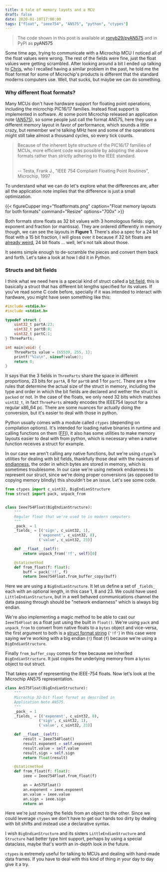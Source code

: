 ```yaml
---
title: A tale of memory layots and a MCU
draft: false
date: 2020-01-10T17:00:00
tags: ["float", "ieee754", "AN575", "python", "ctypes"]
---
```


<blockquote>
The code shown in this post is available at <a href=https://github.com/ronyb29/pyAN575>ronyb29/pyAN575</a> and in PyPI as <a>pyAN575</a>
</blockquote>

Some time ago, trying to communicate with a Microchip MCU I noticed all of the float values were wrong. The rest of the fields were fine, just the float values were getting scrambled. After looking around a bit I ended up talking to [Chris](https://github.com/chrsalx/), who I recalled having a similar problem in the past, he told me the float format for some of Microchip's products is different that the standard moderns computers use. Well, that sucks, but maybe we can do something.

### Why different float formats?
Many MCUs don't have hardware support for floating point operations, including the microchip PIC16/17 families. Instead float support is implemented in software. At some point Microchip released an application note ([AN575](http://ww1.microchip.com/downloads/en/AppNotes/00575.pdf)), so some people just call the format AN575, here they use a different memory layout in favor of performance, which sounds a little crazy, but remember we're talking MHz here and some of the operations might still take almost a thousand cycles, so every tick counts.

<blockquote>

Because of the inherent byte structure of the PIC16/17 families of MCUs,  more  efficient  code  was  possible  by adopting the above formats rather than strictly adhering to the IEEE standard.

<br/>-- Testa, Frank J., "IEEE 754 Compliant Floating Point Routines", Microchip, 1997
</blockquote>

To understand what we can do let's explore what the differences are, after all the application note implies that the difference is just a small optimization.

{{< figureCupper
img="floatformats.png" 
caption="Float memory layouts for both formats" 
command="Resize" 
options="700x" >}}

Both formats store floats as 32 bit values with 3 homologous fields: sign, exponent and fraction (or mantissa). They are ordered differently in memory though, we can see the layouts in **Figure 1**. There's also a spec for a 24 bit float with a 15 bit fraction, I will gloss over it because if 32 bit floats are [already weird](https://docs.python.org/3/tutorial/floatingpoint.html), 24 bit floats ... well, let's not talk about those.

It seems simple enough to de-scramble the pieces and convert them back and forth. Let's take a look at how I did it in Python.

### Structs and bit fields
I think what we need here is a special kind of struct called a [bit field](https://en.wikipedia.org/wiki/Bit_field), this is basically a struct that has different bit lengths specified for its values. If you've read some C code before, specially if it was intended to interact with hardware, you might have seen something like this:

```c
#include <stdio.h>
#include <stdint.h>

typedef struct {
    uint32_t partA:23;
    uint32_t partB:8;
    uint32_t partC:1;
} ThreeParts;

int main(void) {
    ThreeParts value = {65539, 255, 1};
    printf("%lu\n", sizeof(value));
    return 0;
}
```

It says that the 3 fields in `ThreeParts` share the space in different proportions, 23 bits for `partA`, 8 for `partB` and 1 for `partC`. There are a few rules that determine the actual size of the struct in memory, including the type and order in which the bit fields are declared and wether the struct is `packed` or not. In the case of the floats, we only need 32 bits which matches `uint32_t`, in fact `ThreeParts` already encodes the IEEE754 layout for a regular x86_64 pc. There are some nuances for actually doing the conversion, but it's easier to deal with those in python.

Python usually comes with a module called `ctypes` (depending on compilation options). It's intended for loading native binaries in runtime and calling functions on them ([FFI](https://en.wikipedia.org/wiki/Foreign_function_interface)), it also has some utilities to make memory layouts easier to deal with from python, which is necessary when a native function receives a struct for example.

In our case we aren't calling any native functions, but we're using `ctype`'s utilities for dealing with bit fields, thankfully those deal with the nuances of [endianness](https://en.wikipedia.org/wiki/Endianness), the order in which bytes are stored in memory, which is sometimes troublesome. In our case we're using network endianness to represent our struct, since we're doing proper conversions (as opposed to copying memory blindly) this shouldn't be an issue. Let's see some code.

```py
from ctypes import c_uint32, BigEndianStructure
from struct import pack, unpack_from


class Ieee754Float(BigEndianStructure):
    """
    Regular float that we're used to in modern computers
    """
    _pack_ = 1
    _fields_ = [('sign', c_uint32, 1),
               ('exponent', c_uint32, 8),
               ('value', c_uint32, 23)]

    def __float__(self):
        return unpack_from('!f', self)[0]

    @staticmethod
    def from_float(f: float):
        buff = pack('!f', f)
        return Ieee754Float.from_buffer_copy(buff)
```

Here we are using a `BigEndianStructure`. It let us define a set of `_fields_` each with an optional length, in this case 1, 8 and 23. We could have used `LittleEndianStructure`, but in a well behaved communications channel the data passing through should be "network endianness" which is always big endian.

We're also implementing a magic method to be able to cast our `Ieee754Float` as a float just using the built in `float()`. We're using `pack` and `unpack_from` to convert from native floats to a `bytes` object and vice-versa, the first argument to both is a [struct format string](https://docs.python.org/3.8/library/struct.html#format-strings) (`'!f'`) in this case were saying we're working with a big endian (`!`) float (`f`) because we're using a `BigEndianStructure`. 

Finally `from_buffer_copy` comes for free because we inherited `BigEndianStructure`. It just copies the underlying memory from a `bytes` object to out struct.

That takes care of representing the IEEE-754 floats. Now let's look at the Microchip AN575 representation.

```py
class An575Float(BigEndianStructure):
    """
    Microchip 32-bit float format as described in 
    Application Note AN575.
    """
    _pack_ = 1
    _fields_ = [('exponent', c_uint32, 8),
               ('sign', c_uint32, 1),
               ('value', c_uint32, 23)]

    def __float__(self):
        result = Ieee754Float()
        result.exponent = self.exponent
        result.value = self.value
        result.sign = self.sign
        return float(result)

    @staticmethod
    def from_float(f: float):
        ieee = Ieee754Float.from_float(f)

        an = An575Float()
        an.exponent = ieee.exponent
        an.value = ieee.value
        an.sign = ieee.sign
        return an
```

Here we're just moving the fields from an object to the other. Since we could leverage `ctypes` we don't have to get our hands too dirty by dealing with bit shifts and instead use a declarative syntax. 

I wish `BigEndianStructure` and its sisters `LittleEndianStructure` and `Structure` had better type hint support, perhaps by using a special dataclass, maybe that's worth an in-depth look in the future.

`ctypes` is extremely useful for talking to MCUs and dealing with hand-made data frames. If you have to deal with this kind of thing in your day to day give it a try.